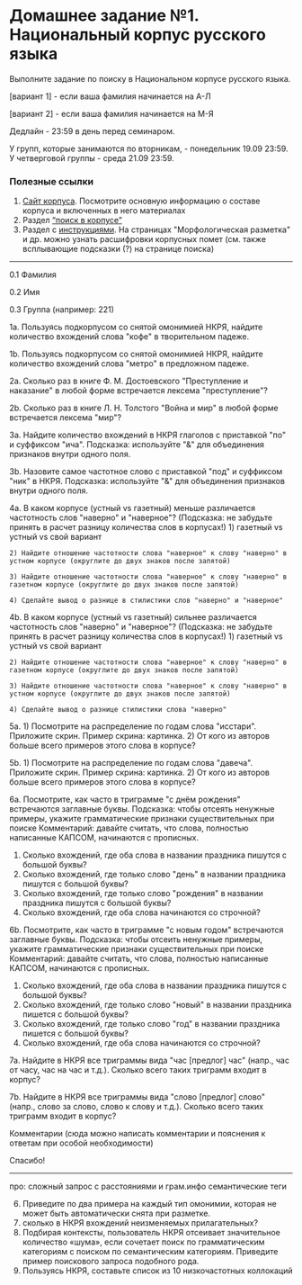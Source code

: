 # Домашнее задание №1. Национальный корпус русского языка
Выполните задание по поиску в Национальном корпусе русского языка.

[вариант 1] - если ваша фамилия начинается на А-Л

[вариант 2] - если ваша фамилия начинается на М-Я

Дедлайн - 23:59 в день перед семинаром.

У групп, которые занимаются по вторникам, - понедельник 19.09 23:59. У четверговой группы - среда 21.09 23:59.

### Полезные ссылки
1. [Сайт корпуса](https://ruscorpora.ru/). Посмотрите основную информацию о составе корпуса и включенных в него материалах
2. Раздел [“поиск в корпусе”](https://ruscorpora.ru/new/search-main.html)
3. Раздел с [инструкциями](https://ruscorpora.ru/page/instruction-user/). На страницах "Морфологическая разметка" и др. можно узнать расшифровки корпусных помет (см. также всплывающие подсказки (?) на странице поиска)

---------------

0.1 Фамилия

0.2 Имя

0.3 Группа (например: 221)

1a. Пользуясь подкорпусом со снятой омонимией НКРЯ, найдите количество вхождений слова "кофе" в творительном падеже.

1b. Пользуясь подкорпусом со снятой омонимией НКРЯ, найдите количество вхождений слова "метро" в предложном падеже.

2a. Сколько раз в книге Ф. М. Достоевского "Преступление и наказание" в любой форме встречается лексема "преступление"?

2b. Сколько раз в книге Л. Н. Толстого "Война и мир" в любой форме встречается лексема "мир"?

3a. Найдите количество вхождений в НКРЯ глаголов с приставкой "по" и суффиксом "ича".
Подсказка: используйте "&" для объединения признаков внутри одного поля.

3b. Назовите самое частотное слово с приставкой "под" и суффиксом "ник" в НКРЯ.
Подсказка: используйте "&" для объединения признаков внутри одного поля.

4a. В каком корпусе (устный vs газетный) меньше различается частотность слов "наверно" и "наверное"? (Подсказка: не забудьте принять в расчет разницу количества слов в корпусах!)
    1) газетный vs устный vs свой вариант
    
    2) Найдите отношение частотности слова "наверное" к слову "наверно" в устном корпусе (округлите до двух знаков после запятой)
    
    3) Найдите отношение частотности слова "наверное" к слову "наверно" в газетном корпусе (округлите до двух знаков после запятой)
    
    4) Сделайте вывод о разнице в стилистики слов "наверно" и "наверное"
    
4b. В каком корпусе (устный vs газетный) сильнее различается частотность слов "наверно" и "наверное"? (Подсказка: не забудьте принять в расчет разницу количества слов в корпусах!)
    1) газетный vs устный vs свой вариант
    
    2) Найдите отношение частотности слова "наверное" к слову "наверно" в газетном корпусе (округлите до двух знаков после запятой)
    
    3) Найдите отношение частотности слова "наверное" к слову "наверно" в устном корпусе (округлите до двух знаков после запятой)
    
    4) Сделайте вывод о разнице стилистики слова "наверно"

5a. 1) Посмотрите на распределение по годам слова "исстари". Приложите скрин. Пример скрина: картинка.
    2) От кого из авторов больше всего примеров этого слова в корпусе?
    
5b. 1) Посмотрите на распределение по годам слова "давеча". Приложите скрин. Пример скрина: картинка.
    2) От кого из авторов больше всего примеров этого слова в корпусе?

6a. Посмотрите, как часто в триграмме "с днём рождения" встречаются заглавные буквы.
Подсказка: чтобы отсеять ненужные примеры, укажите грамматические признаки существительных при поиске
Комментарий: давайте считать, что слова, полностью написанные КАПСОМ, начинаются с прописных.
1) Сколько вхождений, где оба слова в названии праздника пишутся с большой буквы?
2) Сколько вхождений, где только слово "день" в названии праздника пишутся с большой буквы?
3) Сколько вхождений, где только слово "рождения" в названии праздника пишутся с большой буквы?
4) Сколько вхождений, где оба слова начинаются со строчной?

6b. Посмотрите, как часто в триграмме "с новым годом" встречаются заглавные буквы.
Подсказка: чтобы отсеить ненужные примеры, укажите грамматические признаки существительных при поиске
Комментарий: давайте считать, что слова, полностью написанные КАПСОМ, начинаются с прописных.
1) Сколько вхождений, где оба слова в названии праздника пишутся с большой буквы?
2) Сколько вхождений, где только слово "новый" в названии праздника пишется с большой буквы?
3) Сколько вхождений, где только слово "год" в названии праздника пишется с большой буквы?
4) Сколько вхождений, где оба слова начинаются со строчной?

7a.
Найдите в НКРЯ все триграммы вида "час [предлог] час" (напр., час от часу, час на час и т.д.). Сколько всего таких триграмм входит в корпус?

7b.
Найдите в НКРЯ все триграммы вида "слово [предлог] слово" (напр., слово за слово, слово к слову и т.д.). Сколько всего таких триграмм входит в корпус?

Комментарии
(сюда можно написать комментарии и пояснения к ответам при особой необходимости)

Спасибо!

-------
про:
сложный запрос с расстояниями и грам.инфо
семантические теги

6. Приведите по два примера на каждый тип омонимии, которая не может быть автоматически снята при разметке.
7. сколько в НКРЯ вхождений неизменяемых прилагательных?
8. Подбирая контексты, пользователь НКРЯ отсеивает значительное количество «шума», если сочетает поиск по грамматическим категориям с поиском по семантическим категориям. Приведите пример поискового запроса подобного рода.
9. Пользуясь НКРЯ, составьте список из 10 низкочастотных коллокаций

